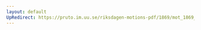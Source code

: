 ```yaml
---
layout: default
UpRedirect: https://pruto.im.uu.se/riksdagen-motions-pdf/1869/mot_1869__ak__310/mot_1869__ak__310-003.pdf
---
```

